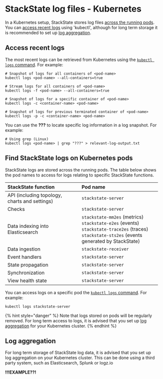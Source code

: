 # StackState log files - Kubernetes

In a Kubernetes setup, StackState stores log files [across the running pods](#find-stackstate-logs-on-kubernetes-pods). You can [access recent logs](#access-recent-logs) using 'kubectl', although for long term storage it is recommended to set up [log aggregation](#log-aggregation).

## Access recent logs

The most recent logs can be retrieved from Kubernetes using the [`kubectl logs` command](https://kubernetes.io/docs/reference/generated/kubectl/kubectl-commands#logs). For example:
```
# Snapshot of logs for all containers of <pod-name>
kubectl logs <pod-name> --all-containers=true

# Stream logs for all containers of <pod-name>
kubectl logs -f <pod-name> --all-containers=true

# Snapshot of logs for a specific container of <pod-name>
kubectl logs -c <container-name> <pod-name>

# Snapshot of logs for previous terminated container of <pod-name>
kubectl logs -p -c <container-name> <pod-name>
```

You can use the **???** to locate specific log information in a log snapshot. For example:

```
# Using grep (Linux)
kubectl logs <pod-name> | grep "???" > relevant-log-output.txt

```

## Find StackState logs on Kubernetes pods

StackState logs are stored across the running pods. The table below shows the pod names to access for logs relating to specific StackState functions.

| StackState function | Pod name  |
|:---|:---|
| API (including topology, charts and settings) | `stackstate-server` |
| Checks | `stackstate-server` |
| Data indexing into Elasticsearch | `stackstate-mm2es` (metrics)<br>`stackstate-e2es` (events)<br>`stackstate-trace2es` (traces)<br>`stackstate-sts2es` (events generated by StackState) |
| Data ingestion | `stackstate-receiver` |
| Event handlers | `stackstate-server` |
| State propagation | `stackstate-server` |
| Synchronization | `stackstate-server` |
| View health state | `stackstate-server` |

You can access logs on a specific pod the [`kubectl logs` command](https://kubernetes.io/docs/reference/generated/kubectl/kubectl-commands#logs). For example:

```
kubectl logs stackstate-server
```

{% hint style="danger" %}
Note that logs stored on pods will be regularly removed. For long term access to logs, it is advised that you set up [log aggregation](#log-aggregation) for your Kubernetes cluster.
{% endhint %}


## Log aggregation

For long term storage of StackState log data, it is advised that you set up log aggregation on your Kubernetes cluster. This can be done using a third party system, such as Elasticsearch, Splunk or logz.io

**!!!EXAMPLE??!**
